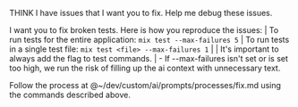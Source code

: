 THINK I have issues that I want you to fix. Help me debug these issues.

I want you to fix broken tests. Here is how you reproduce the issues:
    | To run tests for the entire application: `mix test --max-failures 5`
    | To run tests in a single test file: `mix test <file> --max-failures 1`
    |
    | It's important to always add the flag to test commands.
    | - If --max-failures isn't set or is set too high, we run the risk of filling up the ai context with unnecessary text.

Follow the process at @~/dev/custom/ai/prompts/processes/fix.md using the
commands described above.
